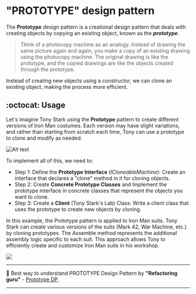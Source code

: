 #  "PROTOTYPE" design pattern

The **Prototype** design pattern is a creational design pattern that deals with creating objects by copying an existing object, known as the **_prototype_**. 

>Think of a photocopy machine as an analogy. Instead of drawing the same picture again and again, you make a copy of an existing drawing using the photocopy machine. The original drawing is like the prototype, and the copied drawings are like the objects created through the prototype.

Instead of creating new objects using a constructor, we can clone an existing object, making the process more efficient.



## :octocat: Usage 


Let's imagine Tony Stark using the **Prototype** pattern to create different versions of Iron Man costumes. Each version may have slight variations, and rather than starting from scratch each time, Tony can use a prototype to clone and modify as needed.

![Alt text]([https://i.gifer.com/7rZa.gif](https://media4.giphy.com/media/c0NwRD0Vi5Cta/giphy.gif?cid=ecf05e47bfxwfu1z1fe6c3pfwe6v5e3z64cvt962ppx8etmn&ep=v1_gifs_related&rid=giphy.gif&ct=g)) 

 To implement all of this, we need to:
 
- Step 1: Define the **Prototype** **Interface** (_ICloneableMachine_): Create an interface that declares a "clone" method in it for cloning objects.
- Step 2: Create **Concrete Prototype Classes** and Implement the prototype interface in concrete classes that represent the objects you want to clone.
- Step 3: Create a **Client** (Tony Stark's Lab) Class: Write a client class that uses the prototype to create new objects by cloning.


In this example, the Prototype pattern is applied to Iron Man suits. Tony Stark can create various versions of the suits (Mark 42, War Machine, etc.) by cloning prototypes. The Assemble method represents the additional assembly logic specific to each suit. This approach allows Tony to efficiently create and customize Iron Man suits in his workshop.

![](https://i.pinimg.com/originals/d1/48/0f/d1480f5b80b9903dcd63bedfc048a8a0.gif)




___
:pushpin: Best way to understand PROTOTYPE Design Pattern by **"Refactoring guru"**  -  [Prototype DP](https://refactoring.guru/design-patterns/prototype "The best search engine for privacy").
___

